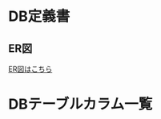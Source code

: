 # DB定義書
## ER図
[ER図はこちら](https://github.com/Aso2001224/2021sys-design/blob/main/ER%E5%9B%B3.md "ER図はこちら")

# DBテーブルカラム一覧

